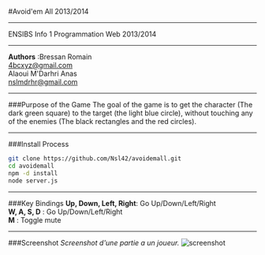 #Avoid'em All
2013/2014
* * * * * * * * * * * * * * * * * * * * * * * * * * * * * * * * * * * * * * * * * * * * * * * * * * * * * * 
ENSIBS Info 1
Programmation Web
2013/2014
* * * * * * * * * * * * * * * * * * * * * * * * * * * * * * * * * * * * * * * * * * * * * * * * * * * * * * 
**Authors** :Bressan Romain   
	4bcxyz@gmail.com   
	  Alaoui M'Darhri Anas   
	nslmdrhr@gmail.com
* * * * * * * * * * * * * * * * * * * * * * * * * * * * * * * * * * * * * * * * * * * * * * * * * * * * * * 
###Purpose of the Game
The goal of the game is to get the character (The dark green square) to the target (the light blue circle), without touching any of the enemies (The black rectangles and the red circles).
* * * * * * * * * * * * * * * * * * * * * * * * * * * * * * * * * * * * * * * * * * * * * * * * * * * * * * 
###Install Process
```bash
git clone https://github.com/Nsl42/avoidemall.git
cd avoidemall
npm -d install
node server.js	
```
* * * * * * * * * * * * * * * * * * * * * * * * * * * * * * * * * * * * * * * * * * * * * * * * * * *
###Key Bindings
**Up, Down, Left, Right**: Go Up/Down/Left/Right  
**W, A, S, D** : Go Up/Down/Left/Right   
**M** : Toggle mute
* * * * * * * * * * * * * * * * * * * * * * * * * * * * * * * * * * * * * * * * * * * * * * * * * * * * * * 
###Screenshot
*Screenshot d'une partie a un joueur.*
![screenshot](https://raw.github.com/Nsl42/avoidemall/master/public/images/screen.png)
